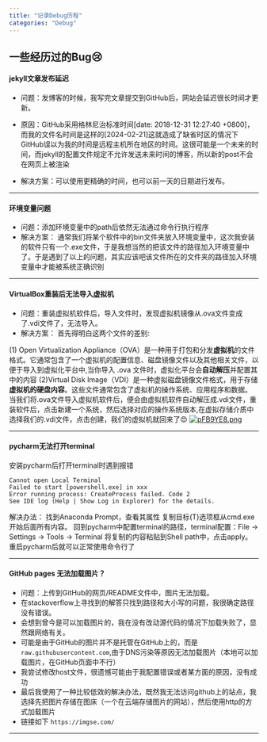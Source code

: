 ```yaml
---
title: "记录Debug历程"
categories: "Debug"
---
```


## 一些经历过的Bug:cry:
#### jekyll文章发布延迟
- 问题：发博客的时候，我写完文章提交到GitHub后，网站会延迟很长时间才更新。

- 原因：GitHub采用格林尼治标准时间[date: 2018-12-31 12:27:40 +0800]，而我的文件名时间是这样的[2024-02-21]这就造成了缺省时区的情况下GitHub误以为我的时间是远程主机所在地区的时间。这很可能是一个未来的时间，而jekyll的配置文件规定不允许发送未来时间的博客，所以新的post不会在网页上被渲染
- 解决方案：可以使用更精确的时间，也可以前一天的日期进行发布。

------

#### 环境变量问题
- 问题：添加环境变量中的path后依然无法通过命令行执行程序
- 解决方案： 通常我们将某个软件中的bin文件夹放入环境变量中，这次我安装的软件只有一个.exe文件，于是我想当然的把该文件的路径加入环境变量中了。于是遇到了以上的问题，其实应该吧该文件所在的文件夹的路径加入环境变量中才能被系统正确识别

------

#### VirtualBox重装后无法导入虚拟机
- 问题：重装虚拟机软件后，导入文件时，发现虚拟机镜像从.ova文件变成了.vdi文件了，无法导入。
- 解决方案： 首先得明白这两个文件的差别:

(1) Open Virtualization Appliance（OVA）是一种用于打包和分发**虚拟机**的文件格式。它通常包含了一个虚拟机的配置信息、磁盘镜像文件以及其他相关文件，以便于导入到虚拟化平台中,当你导入 .ova 文件时，虚拟化平台会**自动解压**并配置其中的内容
(2)Virtual Disk Image（VDI）是一种虚拟磁盘镜像文件格式，用于存储**虚拟机的硬盘内容**。这些文件通常包含了虚拟机的操作系统、应用程序和数据。
当我们将.ova文件导入虚拟机软件后，便会由虚拟机软件自动解压成.vdi文件，重装软件后，点击新建一个系统，然后选择对应的操作系统版本,在虚拟存储介质中选择我们的.vdi文件，点击创建，我们的虚拟机就回来了:heart_eyes:
[![pFB9YE8.png](https://s11.ax1x.com/2024/03/02/pFB9YE8.png)](https://imgse.com/i/pFB9YE8)

-----

#### pycharm无法打开terminal
安装pycharm后打开terminal时遇到报错
```
Cannot open Local Terminal
Failed to start [powershell.exe] in xxx
Error running process: CreateProcess failed. Code 2
See IDE log (Help | Show Log in Explorer) for the details.

```
解决办法：
找到Anaconda Prompt，查看其属性
复制目标(T)选项框从cmd.exe开始后面所有内容。
回到pycharm中配置terminal的路径，terminal配置：File → Settings → Tools → Terminal
将复制的内容粘贴到Shell path中，点击apply。
重启pycharm后就可以正常使用命令行了

-------

#### GitHub pages 无法加载图片？
- 问题：上传到GitHub的网页/README文件中，图片无法加载。
- 在stackoverflow上寻找到的解答只找到路径和大小写的问题，我很确定路径没有错误。
- 会想到曾今是可以加载图片的，我在没有改动源代码的情况下加载失败了，显然跟网络有关。
- 可能是由于GitHub的图片并不是托管在GitHub上的，而是`raw.githubusercontent.com`,由于DNS污染等原因无法加载图片（本地可以加载图片，在GitHub页面中不行）
- 我尝试修改host文件，很遗憾可能由于我配置错误或者某方面的原因，没有成功
- 最后我使用了一种比较低效的解决办法，既然我无法访问github上的站点，我选择先把图片存储在图床（一个在云端存储图片的网站），然后使用http的方式加载图片
- 链接如下 `https://imgse.com/`


 --------


